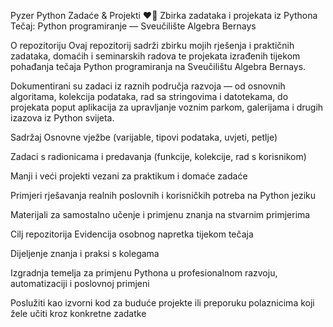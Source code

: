 Pyzer Python Zadaće & Projekti
❤️‍🔥 Zbirka zadataka i projekata iz Pythona
Tečaj: Python programiranje — Sveučilište Algebra Bernays

O repozitoriju
Ovaj repozitorij sadrži zbirku mojih rješenja i praktičnih zadataka, domaćih i seminarskih radova te projekata izrađenih tijekom pohađanja tečaja Python programiranja na Sveučilištu Algebra Bernays.

Dokumentirani su zadaci iz raznih područja razvoja — od osnovnih algoritama, kolekcija podataka, rad sa stringovima i datotekama, do projekata poput aplikacija za upravljanje voznim parkom, galerijama i drugih izazova iz Python svijeta.

Sadržaj
Osnovne vježbe (varijable, tipovi podataka, uvjeti, petlje)

Zadaci s radionicama i predavanja (funkcije, kolekcije, rad s korisnikom)

Manji i veći projekti vezani za praktikum i domaće zadaće

Primjeri rješavanja realnih poslovnih i korisničkih potreba na Python jeziku

Materijali za samostalno učenje i primjenu znanja na stvarnim primjerima

Cilj repozitorija
Evidencija osobnog napretka tijekom tečaja

Dijeljenje znanja i praksi s kolegama

Izgradnja temelja za primjenu Pythona u profesionalnom razvoju, automatizaciji i poslovnoj primjeni

Poslužiti kao izvorni kod za buduće projekte ili preporuku polaznicima koji žele učiti kroz konkretne zadatke

